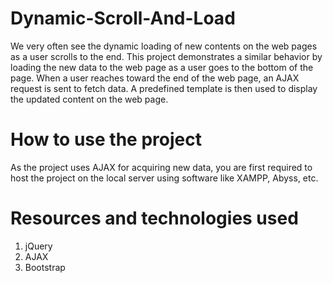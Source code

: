 # Dynamic-Scroll-And-Load
We very often see the dynamic loading of new contents on the web pages as a user scrolls to the end. This project demonstrates a similar behavior by loading the new data to the web page as a user goes to the bottom of the page. When a user reaches toward the end of the web page, an AJAX request is sent to fetch data. A predefined template is then used to display the updated content on the web page.

# How to use the project
As the project uses AJAX for acquiring new data, you are first required to host the project on the local server using software like XAMPP, Abyss, etc. 

# Resources and technologies used
1. jQuery
2. AJAX
3. Bootstrap
